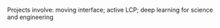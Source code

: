 Projects involve: moving interface; active LCP; deep learning for science and engineering


<!---
YaoLingxing/YaoLingxing is a ✨ special ✨ repository because its `README.md` (this file) appears on your GitHub profile.
You can click the Preview link to take a look at your changes.
--->
